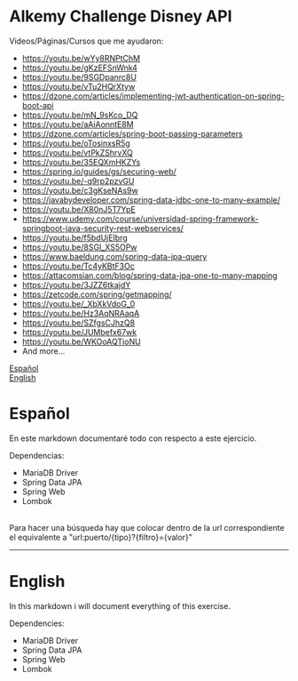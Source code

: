 # Alkemy Challenge Disney API

Videos/Páginas/Cursos que me ayudaron:
- https://youtu.be/wYy8RNPtChM
- https://youtu.be/gKzEFSnWnk4
- https://youtu.be/9SGDpanrc8U
- https://youtu.be/vTu2HQrXtyw
- https://dzone.com/articles/implementing-jwt-authentication-on-spring-boot-api
- https://youtu.be/mN_9sKco_DQ
- https://youtu.be/aAiAonntE8M
- https://dzone.com/articles/spring-boot-passing-parameters
- https://youtu.be/oTosinxsR5g
- https://youtu.be/vtPkZShrvXQ
- https://youtu.be/35EQXmHKZYs
- https://spring.io/guides/gs/securing-web/
- https://youtu.be/-q9rp2pzvGU
- https://youtu.be/c3gKseNAs9w
- https://javabydeveloper.com/spring-data-jdbc-one-to-many-example/
- https://youtu.be/X80nJ5T7YpE
- https://www.udemy.com/course/universidad-spring-framework-springboot-java-security-rest-webservices/
- https://youtu.be/f5bdUjEIbrg
- https://youtu.be/8SGI_XS5OPw
- https://www.baeldung.com/spring-data-jpa-query
- https://youtu.be/Tc4yKBtF3Oc
- https://attacomsian.com/blog/spring-data-jpa-one-to-many-mapping
- https://youtu.be/3JZZ6tkajdY
- https://zetcode.com/spring/getmapping/
- https://youtu.be/_XbXkVdoG_0
- https://youtu.be/Hz3AqNRAaqA
- https://youtu.be/SZfgsCJhzQ8
- https://youtu.be/JUMbefx67wk
- https://youtu.be/WKOoAQTioNU
- And more...


[Español](#español)\
[English](#english)

 # Español

En este markdown documentaré todo con respecto a este ejercicio.

Dependencias:
- MariaDB Driver 
- Spring Data JPA
- Spring Web
- Lombok

\
Para hacer una búsqueda hay que colocar dentro de la url correspondiente el equivalente a "url:puerto/{tipo}?{filtro}={valor}"


---

 # English

In this markdown i will document everything of this exercise.

Dependencies:
- MariaDB Driver 
- Spring Data JPA
- Spring Web
- Lombok